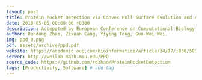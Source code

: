 ```yaml
---
layout: post
title: Protein Pocket Detection via Convex Hull Surface Evolution and Associated Reeb Graph
date: 2018-05-05 00:00:00 +0300
description: Acceppted by European Conference on Computational Biology, 2018 # Add post description (optional)
author: Rundong Zhao, Zixuan Cang, Yiying Tong, Guo-Wei Wei.
img: ppd_0.png
pdf: assets/archive/ppd.pdf
website: https://academic.oup.com/bioinformatics/article/34/17/i830/5093253
server: http://weilab.math.msu.edu/PPD
source_code: https://github.com/rdzhao/ProteinPocketDetection
tags: [Productivity, Software] # add tag
---
```

